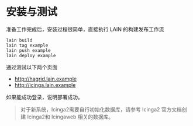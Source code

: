# 安装与测试

准备工作完成后，安装过程很简单，直接执行 LAIN 的构建发布工作流

```
lain build
lain tag example
lain push example
lain deploy example
```

通过测试以下两个页面

- http://hagrid.lain.example
- http://icinga.lain.example

如果能成功登录，说明部署成功。

> 对于新系统，Icinga2需要自行初始化数据库，请参考 Icinga2 官方文档创建 Icinga2和 Icingaweb 相关的数据库。
